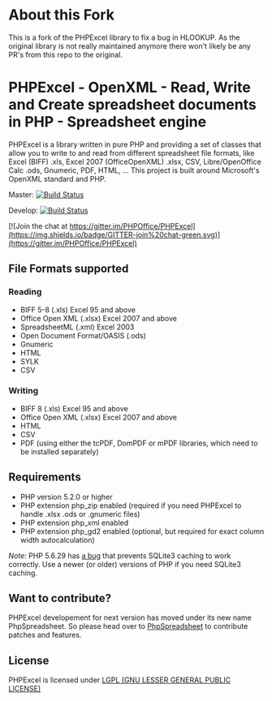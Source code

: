 # About this Fork
This is a fork of the PHPExcel library to fix a bug in HLOOKUP. As the original library is not really maintained anymore
there won't likely be any PR's from this repo to the original.

# PHPExcel - OpenXML - Read, Write and Create spreadsheet documents in PHP - Spreadsheet engine
PHPExcel is a library written in pure PHP and providing a set of classes that allow you to write to and read from different spreadsheet file formats, like Excel (BIFF) .xls, Excel 2007 (OfficeOpenXML) .xlsx, CSV, Libre/OpenOffice Calc .ods, Gnumeric, PDF, HTML, ... This project is built around Microsoft's OpenXML standard and PHP.

Master: [![Build Status](https://travis-ci.org/PHPOffice/PHPExcel.png?branch=master)](http://travis-ci.org/PHPOffice/PHPExcel)

Develop: [![Build Status](https://travis-ci.org/PHPOffice/PHPExcel.png?branch=develop)](http://travis-ci.org/PHPOffice/PHPExcel)

[![Join the chat at https://gitter.im/PHPOffice/PHPExcel](https://img.shields.io/badge/GITTER-join%20chat-green.svg)](https://gitter.im/PHPOffice/PHPExcel)

## File Formats supported

### Reading
 * BIFF 5-8 (.xls) Excel 95 and above
 * Office Open XML (.xlsx) Excel 2007 and above
 * SpreadsheetML (.xml) Excel 2003
 * Open Document Format/OASIS (.ods)
 * Gnumeric
 * HTML
 * SYLK
 * CSV

### Writing
 * BIFF 8 (.xls) Excel 95 and above
 * Office Open XML (.xlsx) Excel 2007 and above
 * HTML
 * CSV
 * PDF (using either the tcPDF, DomPDF or mPDF libraries, which need to be installed separately)


## Requirements
 * PHP version 5.2.0 or higher
 * PHP extension php_zip enabled (required if you need PHPExcel to handle .xlsx .ods or .gnumeric files)
 * PHP extension php_xml enabled
 * PHP extension php_gd2 enabled (optional, but required for exact column width autocalculation)

*Note:* PHP 5.6.29 has [a bug](https://bugs.php.net/bug.php?id=73530) that
prevents SQLite3 caching to work correctly. Use a newer (or older) versions of
PHP if you need SQLite3 caching.

## Want to contribute?

PHPExcel developement for next version has moved under its new name PhpSpreadsheet. So please head over to [PhpSpreadsheet](https://github.com/PHPOffice/PhpSpreadsheet#want-to-contribute) to contribute patches and features.


## License
PHPExcel is licensed under [LGPL (GNU LESSER GENERAL PUBLIC LICENSE)](https://github.com/PHPOffice/PHPExcel/blob/master/license.md)

